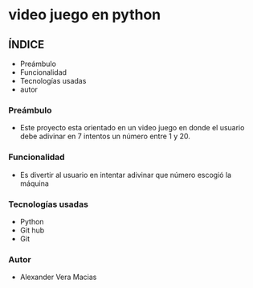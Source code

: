 # video juego en python

## ÍNDICE 
- Preámbulo
- Funcionalidad
- Tecnologías usadas
- autor

### Preámbulo 
- Este proyecto esta orientado en un video juego en donde el usuario debe adivinar en 7 intentos un número entre 1 y 20.

### Funcionalidad
- Es divertir al usuario en intentar adivinar que número escogió la máquina

### Tecnologías usadas
- Python
- Git hub
- Git

### Autor
- Alexander Vera Macias